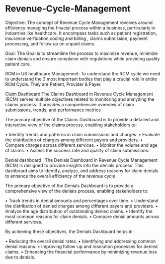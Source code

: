 # Revenue-Cycle-Management

Objective: The concept of Revenue Cycle Management revolves around efficiency managing the finacial process within a business, particularly in industries like healthcare. It encompass tasks such as patient registration, insurance verfication,coding and billing , claims submission, payment processing, and follow up on unpaid claims. 

Goal: The Goal is to streamline the process to maximize revenue, minimize claim denials and ensure complaine with regulations while providing quality patient care.

RCM in US healthcare Managemnet:
      To understand the RCM cycle we need to understand the 3 most important bodies that play a crucial role in entire RCM Cycle. They are Patient, Provider & Payer.

Claim Dashboard:The Claims Dashboard in Revenue Cycle Management (RCM) serves multiple objectives related to monitoring and analyzing the claims process. It provides a comprehensive overview of claim submissions, trends, and performance metrics

The primary objective of the Claims Dashboard is to provide a detailed and interactive view of the claims process, enabling stakeholders to:

•	Identify trends and patterns in claim submissions and charges.
•	Evaluate the distribution of charges among different payers and providers.
•	Compare charges across different services.
•	Monitor the volume and age of claims.
•	Assess the success rate and quality of claim submissions.

Denial dashboard : The Denials Dashboard in Revenue Cycle Management (RCM) is designed to provide insights into the denials process. This dashboard aims to identify, analyze, and address reasons for claim denials to enhance the overall efficiency of the revenue cycle

The primary objective of the Denials Dashboard is to provide a comprehensive view of the denials process, enabling stakeholders to:

•	Track trends in denial amounts and percentages over time.
•	Understand the distribution of denied charges among different payers and providers.
•	Analyze the age distribution of outstanding denied claims.
•	Identify the most common reasons for claim denials.
•	Compare denial amounts across different services.

By achieving these objectives, the Denials Dashboard helps in:

•	Reducing the overall denial rates.
•	Identifying and addressing common denial reasons.
•	Improving follow-up and resolution processes for denied claims.
•	Enhancing the financial performance by minimizing revenue loss due to denials.



